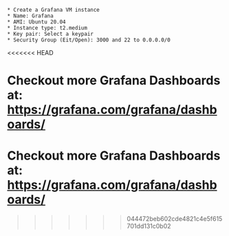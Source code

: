     * Create a Grafana VM instance
    * Name: Grafana
    * AMI: Ubuntu 20.04
    * Instance type: t2.medium
    * Key pair: Select a keypair
    * Security Group (Eit/Open): 3000 and 22 to 0.0.0.0/0

<<<<<<< HEAD

Checkout more Grafana Dashboards at: https://grafana.com/grafana/dashboards/
=======
   # Checkout more Grafana Dashboards at:   https://grafana.com/grafana/dashboards/
>>>>>>> 044472beb602cde4821c4e5f615701dd131c0b02
